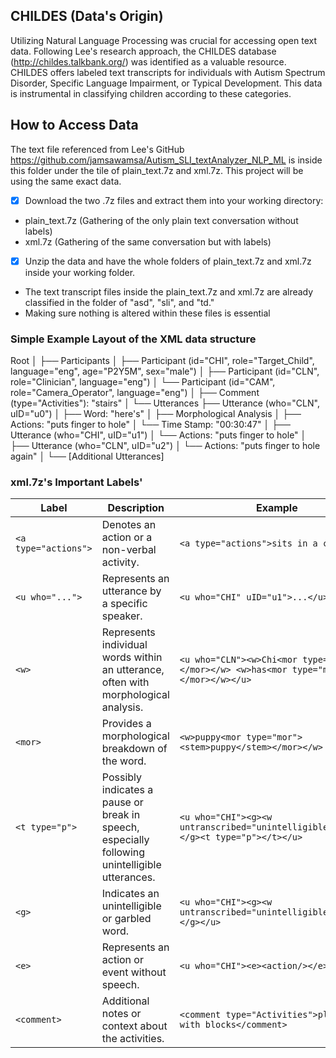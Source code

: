 ## CHILDES (Data's Origin)

Utilizing Natural Language Processing was crucial for accessing open text data. Following Lee's research approach, the CHILDES database (http://childes.talkbank.org/) was identified as a valuable resource. CHILDES offers labeled text transcripts for individuals with Autism Spectrum Disorder, Specific Language Impairment, or Typical Development. This data is instrumental in classifying children according to these categories.

## How to Access Data
The text file referenced from Lee's GitHub https://github.com/jamsawamsa/Autism_SLI_textAnalyzer_NLP_ML is inside this folder under the tile of plain_text.7z and xml.7z. This project will be using the same exact data.

- [x] Download the two .7z files and extract them into your working directory:
* plain_text.7z (Gathering of the only plain text conversation without labels)
* xml.7z (Gathering of the same conversation but with labels)

- [x] Unzip the data and have the whole folders of plain_text.7z and xml.7z inside your working folder.
* The text transcript files inside the plain_text.7z and xml.7z are already classified in the folder of "asd", "sli", and "td."
* Making sure nothing is altered within these files is essential

### Simple Example Layout of the XML data structure

Root
│
├── Participants
│   ├── Participant (id="CHI", role="Target_Child", language="eng", age="P2Y5M", sex="male")
│   ├── Participant (id="CLN", role="Clinician", language="eng")
│   └── Participant (id="CAM", role="Camera_Operator", language="eng")
│
├── Comment (type="Activities"): "stairs"
│
└── Utterances
    ├── Utterance (who="CLN", uID="u0")
    │   ├── Word: "here's"
    │   ├── Morphological Analysis
    │   ├── Actions: "puts finger to hole"
    │   └── Time Stamp: "00:30:47"
    │
    ├── Utterance (who="CHI", uID="u1")
    │   └── Actions: "puts finger to hole"
    │
    ├── Utterance (who="CLN", uID="u2")
    │   └── Actions: "puts finger to hole again"
    │
    └── [Additional Utterances]
    

### xml.7z's Important Labels'

| Label            | Description | Example |
|------------------|-------------|---------|
| `<a type="actions">` | Denotes an action or a non-verbal activity. | `<a type="actions">sits in a chair</a>` |
| `<u who="...">`  | Represents an utterance by a specific speaker. | `<u who="CHI" uID="u1">...</u>` |
| `<w>`            | Represents individual words within an utterance, often with morphological analysis. | `<u who="CLN"><w>Chi<mor type="mor">...</mor></w> <w>has<mor type="mor">...</mor></w></u>` |
| `<mor>`          | Provides a morphological breakdown of the word. | `<w>puppy<mor type="mor"><stem>puppy</stem></mor></w>` |
| `<t type="p">`   | Possibly indicates a pause or break in speech, especially following unintelligible utterances. | `<u who="CHI"><g><w untranscribed="unintelligible">yyy</w></g><t type="p"></t></u>` |
| `<g>`            | Indicates an unintelligible or garbled word. | `<u who="CHI"><g><w untranscribed="unintelligible">yyy</w></g></u>` |
| `<e>`            | Represents an action or event without speech. | `<u who="CHI"><e><action/></e></u>` |
| `<comment>`      | Additional notes or context about the activities. | `<comment type="Activities">playing with blocks</comment>` |

